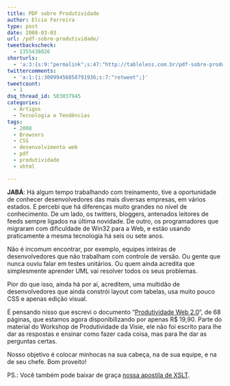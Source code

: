 ```yaml
---
title: PDF sobre Produtividade
author: Elcio Ferreira
type: post
date: 2008-03-03
url: /pdf-sobre-produtividade/
tweetbackscheck:
  - 1355438026
shorturls:
  - 'a:3:{s:9:"permalink";s:47:"http://tableless.com.br/pdf-sobre-produtividade";s:7:"tinyurl";s:26:"http://tinyurl.com/4xskryt";s:4:"isgd";s:19:"http://is.gd/ftxYGe";}'
twittercomments:
  - 'a:1:{i:30099456858791936;s:7:"retweet";}'
tweetcount:
  - 1
dsq_thread_id: 503037945
categories:
  - Artigos
  - Tecnologia e Tendências
tags:
  - 2008
  - Browsers
  - CSS
  - desenvolvimento web
  - pdf
  - produtividade
  - xhtml

---
```

**JABÁ**: Há algum tempo trabalhando com treinamento, tive a oportunidade de conhecer desenvolvedores das mais diversas empresas, em vários estados. E percebi que há diferenças muito grandes no nível de conhecimento. De um lado, os twitters, bloggers, antenados leitores de feeds sempre ligados na última novidade. De outro, os programadores que migraram com dificuldade de Win32 para a Web, e estão usando praticamente a mesma tecnologia há seis ou sete anos.

Não é incomum encontrar, por exemplo, equipes inteiras de desenvolvedores que não trabalham com controle de versão. Ou gente que nunca ouviu falar em testes unitários. Ou quem ainda acredita que simplesmente aprender UML vai resolver todos os seus problemas.
  
<!--more-->


  
Pior do que isso, ainda há por aí, acreditem, uma multidão de desenvolvedores que ainda constrói layout com tabelas, usa muito pouco CSS e apenas edição visual.

É pensando nisso que escrevi o documento &#8220;[Produtividade Web 2.0][1]&#8220;, de 68 páginas, que estamos agora disponibilizando por apenas R$ 19,90. Parte do material do Workshop de Produtividade da Visie, ele não foi escrito para lhe dar as respostas e ensinar como fazer cada coisa, mas para lhe dar as perguntas certas.

Nosso objetivo é colocar minhocas na sua cabeça, na de sua equipe, e na de seu chefe. Bom proveito!

PS.: Você também pode baixar de graça [nossa apostila de XSLT][2].

 [1]: http://visie.com.br/treinamento/pdf/cadastro.pt
 [2]: http://visie.com.br/treinamento/pdf/